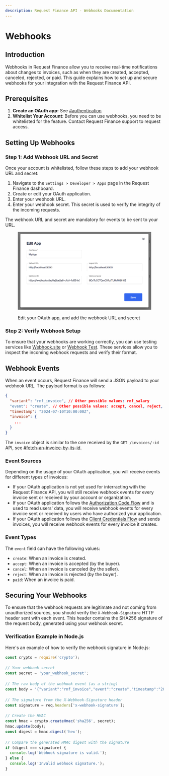 ```yaml
---
description: Request Finance API - Webhooks Documentation
---
```


# Webhooks

## Introduction

Webhooks in Request Finance allow you to receive real-time notifications about changes to invoices, such as when they are created, accepted, canceled, rejected, or paid. This guide explains how to set up and secure webhooks for your integration with the Request Finance API.

## Prerequisites

1. **Create an OAuth app:** See [#authentication](going-live.md#authentication "mention")
2. **Whitelist Your Account**: Before you can use webhooks, you need to be whitelisted for the feature. Contact Request Finance support to request access.

## Setting Up Webhooks

### Step 1: Add Webhook URL and Secret

Once your account is whitelisted, follow these steps to add your webhook URL and secret:

1. Navigate to the `Settings > Developer > Apps` page in the Request Finance dashboard.
2. Create or edit your OAuth application.
3. Enter your webhook URL.
4. Enter your webhook secret. This secret is used to verify the integrity of the incoming requests.

The webhook URL and secret are mandatory for events to be sent to your URL.

<figure><img src=".gitbook/assets/image (4).png" alt=""><figcaption><p>Edit your OAuth app, and add the webhook URL and secret</p></figcaption></figure>

### Step 2: Verify Webhook Setup

To ensure that your webhooks are working correctly, you can use testing services like [Webhook.site](https://webhook.site) or [Webhook Test](https://webhook-test.com/). These services allow you to inspect the incoming webhook requests and verify their format.

## Webhook Events

When an event occurs, Request Finance will send a JSON payload to your webhook URL. The payload format is as follows:

```json
{
  "variant": "rnf_invoice", // Other possible values: rnf_salary
  "event": "create", // Other possible values: accept, cancel, reject, paid
  "timestamp": "2024-07-10T10:00:00Z",
  "invoice": {
    ...
  }
}
```

The `invoice` object is similar to the one received by the `GET /invoices/:id` API, see [#fetch-an-invoice-by-its-id](invoices.md#fetch-an-invoice-by-its-id "mention").

### Event Sources

Depending on the usage of your OAuth application, you will receive events for different types of invoices:

* If your OAuth application is not yet used for interracting with the Request Finance API, you will still receive webhook events for every invoice sent or received by your account or organization.
* If your OAuth application follows the [Authorization Code Flow](https://auth0.com/docs/get-started/authentication-and-authorization-flow/authorization-code-flow) and is used to read users' data, you will receive webhook events for every invoice sent or received by users who have authorized your application.
* If your OAuth application follows the [Client Credentials Flow](https://auth0.com/docs/get-started/authentication-and-authorization-flow/client-credentials-flow) and sends invoices, you will receive webhook events for every invoice it creates.

### Event Types

The `event` field can have the following values:

* `create`: When an invoice is created.
* `accept`: When an invoice is accepted (by the buyer).
* `cancel`: When an invoice is canceled (by the seller).
* `reject`: When an invoice is rejected (by the buyer).
* `paid`: When an invoice is paid.

## Securing Your Webhooks

To ensure that the webhook requests are legitimate and not coming from unauthorized sources, you should verify the `X-Webhook-Signature` HTTP header sent with each event. This header contains the SHA256 signature of the request body, generated using your webhook secret.

### Verification Example in Node.js

Here's an example of how to verify the webhook signature in Node.js:

```javascript
const crypto = require('crypto');

// Your webhook secret
const secret = 'your_webhook_secret';

// The raw body of the webhook event (as a string)
const body = '{"variant":"rnf_invoice","event":"create","timestamp":"2024-07-10T10:00:00Z","invoice":{...}}';

// The signature from the X-Webhook-Signature header
const signature = req.headers['x-webhook-signature'];

// Create the HMAC
const hmac = crypto.createHmac('sha256', secret);
hmac.update(body);
const digest = hmac.digest('hex');

// Compare the generated HMAC digest with the signature
if (digest === signature) {
  console.log('Webhook signature is valid.');
} else {
  console.log('Invalid webhook signature.');
}
```
